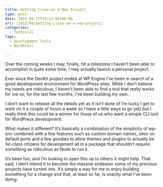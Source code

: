 ```yaml
---
title: Getting Close on a New Project
type: post
date: 2022-08-17T15:11:09+00:00
url: /2022/08/getting-close-on-a-new-project/
categories:
  - Technical
tags:
  - Development Tools
  - WordPress

---
```

Over the coming weeks I may, finally, hit a milestone I haven’t been able to accomplish in quite some time, I may actually launch a personal project.

Ever since the DevKit project ended at WP Engine I’ve been in search of a good development environment for WordPress sites. While I don’t believe my needs are ridiculous, I haven’t been able to find a tool that really works for me so, for the last few months, I’ve been building my own.

I don’t want to release all the details yet as it isn’t done (if I’m lucky I get to work on it a couple of hours a week so I have a little ways to go yet) but I really think this could be a winner for those of us who want a simple CLI tool for WordPress development.

What makes it different? It’s basically a combination of the simplicity of wp-env combined with a few features such as custom domain names, sites on default ports and a few goodies to allow themes and plugins to actually be 1st-class citizens for development all in a package that shouldn’t require something as ridiculous as Node to run it.

It’s been fun, and I’m looking to open this up to others it might help. That said, I don’t intend it to become the massive endeavor some of my previous projects have turned into. It’s simply a way for me to enjoy building something for a change and that, at least so far, is exactly what I’ve been doing.